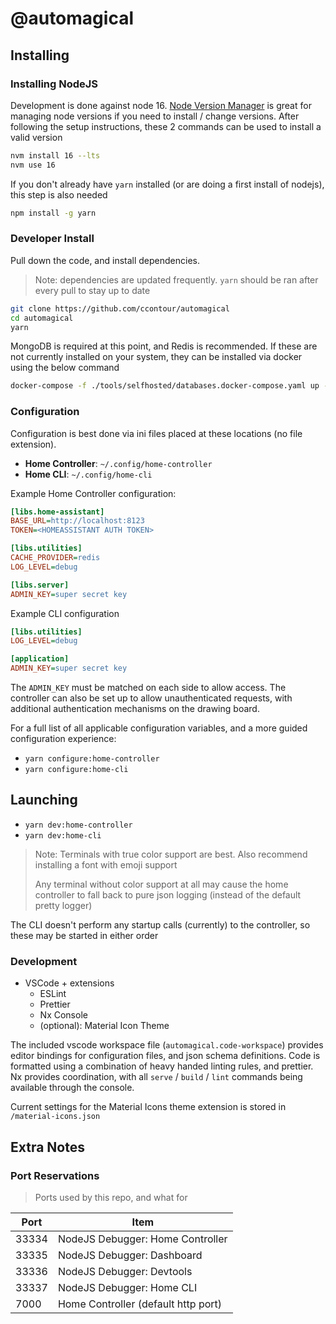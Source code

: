 # @automagical

## Installing

### Installing NodeJS

Development is done against node 16. [Node Version Manager](https://github.com/nvm-sh/nvm) is great for managing node versions if you need to install / change versions. After following the setup instructions, these 2 commands can be used to install a valid version

```bash
nvm install 16 --lts
nvm use 16
```

If you don't already have `yarn` installed (or are doing a first install of nodejs), this step is also needed

```bash
npm install -g yarn
```

### Developer Install

Pull down the code, and install dependencies.

> Note: dependencies are updated frequently. `yarn` should be ran after every pull to stay up to date

```bash
git clone https://github.com/ccontour/automagical
cd automagical
yarn
```

MongoDB is required at this point, and Redis is recommended. If these are not currently installed on your system, they can be installed via docker using the below command

```bash
docker-compose -f ./tools/selfhosted/databases.docker-compose.yaml up -d
```

### Configuration

Configuration is best done via ini files placed at these locations (no file extension).

- **Home Controller**: `~/.config/home-controller`
- **Home CLI**: `~/.config/home-cli`

Example Home Controller configuration:

```ini
[libs.home-assistant]
BASE_URL=http://localhost:8123
TOKEN=<HOMEASSISTANT AUTH TOKEN>

[libs.utilities]
CACHE_PROVIDER=redis
LOG_LEVEL=debug

[libs.server]
ADMIN_KEY=super secret key
```

Example CLI configuration

```ini
[libs.utilities]
LOG_LEVEL=debug

[application]
ADMIN_KEY=super secret key
```

The `ADMIN_KEY` must be matched on each side to allow access. The controller can also be set up to allow unauthenticated requests, with additional authentication mechanisms on the drawing board.

For a full list of all applicable configuration variables, and a more guided configuration experience:

- `yarn configure:home-controller`
- `yarn configure:home-cli`

## Launching

- `yarn dev:home-controller`
- `yarn dev:home-cli`

> Note: Terminals with true color support are best. Also recommend installing a font with emoji support
>
> Any terminal without color support at all may cause the home controller to fall back to pure json logging (instead of the default pretty logger)

The CLI doesn't perform any startup calls (currently) to the controller, so these may be started in either order

### Development

- VSCode + extensions
  - ESLint
  - Prettier
  - Nx Console
  - (optional): Material Icon Theme

The included vscode workspace file (`automagical.code-workspace`) provides editor bindings for configuration files, and json schema definitions.
Code is formatted using a combination of heavy handed linting rules, and prettier.
Nx provides coordination, with all `serve` / `build` / `lint` commands being available through the console.

Current settings for the Material Icons theme extension is stored in `/material-icons.json`

## Extra Notes

### Port Reservations

> Ports used by this repo, and what for

| Port | Item |
| --- | --- |
| 33334 | NodeJS Debugger: Home Controller |
| 33335 | NodeJS Debugger: Dashboard |
| 33336 | NodeJS Debugger: Devtools |
| 33337 | NodeJS Debugger: Home CLI |
| 7000 | Home Controller (default http port) |
